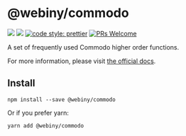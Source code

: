 # @webiny/commodo
[![](https://img.shields.io/npm/dw/webiny-commodo.svg)](https://www.npmjs.com/package/webiny-commodo) 
[![](https://img.shields.io/npm/v/webiny-commodo.svg)](https://www.npmjs.com/package/webiny-commodo)
[![code style: prettier](https://img.shields.io/badge/code_style-prettier-ff69b4.svg?style=flat-square)](https://github.com/prettier/prettier)
[![PRs Welcome](https://img.shields.io/badge/PRs-welcome-brightgreen.svg?style=flat-square)](http://makeapullrequest.com)

A set of frequently used Commodo higher order functions.

For more information, please visit 
[the official docs](https://github.com/doitadrian/commodo). 
  
## Install
```
npm install --save @webiny/commodo
```

Or if you prefer yarn: 
```
yarn add @webiny/commodo
```
